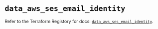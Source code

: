 # `data_aws_ses_email_identity`

Refer to the Terraform Registory for docs: [`data_aws_ses_email_identity`](https://www.terraform.io/docs/providers/aws/d/ses_email_identity).
